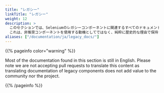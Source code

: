 ```yaml
---
title: "レガシー"
linkTitle: "レガシー"
weight: 12
description: >
  このセクションでは、Seleniumのレガシーコンポーネントに関連するすべてのドキュメントを見つけることができます。
  これは、非推奨コンポーネントを使用する動機としてではなく、純粋に歴史的な理由で保持されることを意図しています。
aliases: ["/documentation/ja/legacy_docs/"]
---
```


{{% pageinfo color="warning" %}}
<p class="lead">
   <i class="fas fa-language display-4"></i> 
   Most of the documentation found in this section is still in English.
   Please note we are not accepting pull requests to translate this content
   as translating documentation of legacy components does not add value to
   the community nor the project.
</p>
{{% /pageinfo %}}

